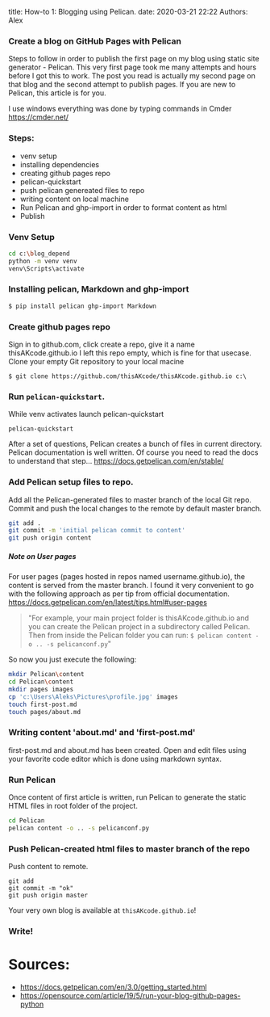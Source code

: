 title: How-to 1:  Blogging using Pelican.
date: 2020-03-21 22:22
Authors: Alex



### Create a blog on GitHub Pages with Pelican
Steps to follow in order to publish the first page on my blog using static site generator - Pelican.
This very first page took me many attempts and hours before I got this to work. The post you read is actually my second page on that blog and the second attempt to publish pages. If you are new to Pelican, this article is for you.

I use windows everything was done by typing commands in Cmder <https://cmder.net/>

### Steps: 
+ venv setup 
+ installing dependencies
+ creating github pages repo 
+ pelican-quickstart
+ push pelican genereated files to repo
+ writing content on local machine
+ Run Pelican and ghp-import in order to format content as html
+ Publish

### Venv Setup
```bash
cd c:\blog_depend
python -m venv venv
venv\Scripts\activate
```
### Installing pelican, Markdown and ghp-import
```bash
$ pip install pelican ghp-import Markdown
```
### Create github pages repo

Sign in to github.com, click create a repo, give it a name thisAKcode.github.io
I left this repo empty, which is fine for that usecase.
Clone your empty Git repository to your local macine
```
$ git clone https://github.com/thisAKcode/thisAKcode.github.io c:\
```

### Run `pelican-quickstart`.

While venv activates launch pelican-quickstart
```
pelican-quickstart
```
After a set of questions, Pelican creates a bunch of files in current directory. Pelican documentation is well written. Of course you need to read the docs to understand that step... <https://docs.getpelican.com/en/stable/>

### Add Pelican setup files to repo.

Add all the Pelican-generated files to master branch of the local Git repo.
Commit and push the local changes to the remote by default master branch.
```bash
git add .
git commit -m 'initial pelican commit to content'
git push origin content
```
##### Note on User pages 
For user pages (pages hosted in repos named username.github.io), the content is served from the master branch.
I found it very convenient to go with the following approach as per tip from official documentation. <https://docs.getpelican.com/en/latest/tips.html#user-pages>
> "For example, your main project folder is thisAKcode.github.io and you can create the Pelican project in a subdirectory called Pelican. Then from inside the Pelican folder you can run: `$ pelican content -o .. -s pelicanconf.py`"

So now you just execute the following:
```bash
mkdir Pelican\content
cd Pelican\content
mkdir pages images
cp 'c:\Users\Aleks\Pictures\profile.jpg' images
touch first-post.md
touch pages/about.md
```

### Writing content 'about.md' and 'first-post.md'
first-post.md and about.md  has been created. Open and edit files using your favorite code editor which is done using markdown syntax.

### Run Pelican 
Once content of first article is written, run Pelican to generate the static HTML files in root folder of the project.

```bash
cd Pelican
pelican content -o .. -s pelicanconf.py
```
### Push Pelican-created html files to master branch of the repo
Push content to remote.
```
git add
git commit -m "ok"                                                    
git push origin master
```    
Your very own blog is available at `thisAKcode.github.io`! 

### Write!

# Sources:
+ <https://docs.getpelican.com/en/3.0/getting_started.html>
+ <https://opensource.com/article/19/5/run-your-blog-github-pages-python>
